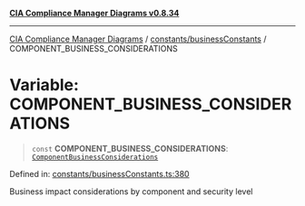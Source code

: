 [**CIA Compliance Manager Diagrams v0.8.34**](../../../README.md)

***

[CIA Compliance Manager Diagrams](../../../modules.md) / [constants/businessConstants](../README.md) / COMPONENT\_BUSINESS\_CONSIDERATIONS

# Variable: COMPONENT\_BUSINESS\_CONSIDERATIONS

> `const` **COMPONENT\_BUSINESS\_CONSIDERATIONS**: [`ComponentBusinessConsiderations`](../../../types/businessImpact/interfaces/ComponentBusinessConsiderations.md)

Defined in: [constants/businessConstants.ts:380](https://github.com/Hack23/cia-compliance-manager/blob/a33140701dae02a85d2f0d957645dda4d2c4da41/src/constants/businessConstants.ts#L380)

Business impact considerations by component and security level
